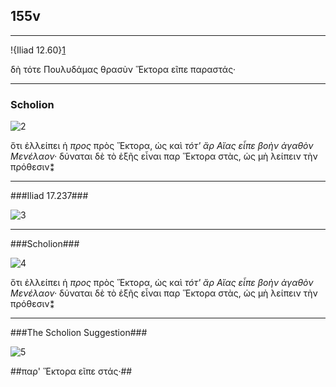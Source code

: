 ## 155v ##

---

!{Iliad 12.60}[1]

[1]: urn:cite:hmt:vaimg.VA155VN-0657@0.4945,0.4005,0.4555,0.024

δὴ τότε Πουλυδάμας θρασὺν Ἕκτορα εῖπε παραστάς·

---

### Scholion ###

![2]

[2]: urn:cite:hmt:vaimg.VA155VN-0657@0.2262,0.5124,0.2302,0.0639

ὅτι ἐλλείπει ἡ *προς* πρὸς Ἕκτορα, ὡς καὶ *τότ' ἄρ Αἴας εἶπε βοὴν ἀγαθὸν Μενέλαον·* δύναται δὲ τὸ ἑξῆς εἶναι παρ Ἕκτορα στὰς, ὡς μὴ λείπειν τὴν πρόθεσιν⁑

---

###Iliad 17.237###

![3]

[3]: urn:cite:hmt:vaimg.VA228RN-0399@0.1512,0.4072,0.4505,0.0293


---

###Scholion###

![4]

[4]: urn:cite:hmt:vaimg.VA155VN-0657@0.2262,0.5124,0.2302,0.0639

ὅτι ἐλλείπει ἡ *προς* πρὸς Ἕκτορα, ὡς καὶ *τότ' ἄρ Αἴας εἶπε βοὴν ἀγαθὸν Μενέλαον·* δύναται δὲ τὸ ἑξῆς εἶναι παρ Ἕκτορα στὰς, ὡς μὴ λείπειν τὴν πρόθεσιν⁑

---

###The Scholion Suggestion###

![5]

[5]: urn:cite:hmt:vaimg.VA155VN-0657@0.7768,0.3989,0.1722,0.027

##παρ' Ἕκτορα εῖπε στάς·##